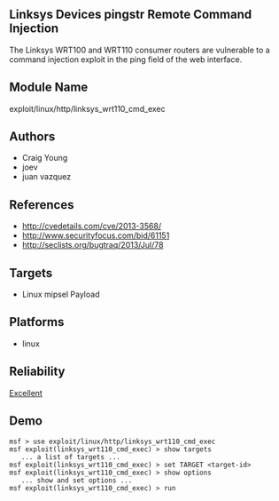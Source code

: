 ## Linksys Devices pingstr Remote Command Injection

The Linksys WRT100 and WRT110 consumer routers are 
vulnerable to a command injection exploit in the ping field 
of the web interface.


## Module Name
exploit/linux/http/linksys_wrt110_cmd_exec

## Authors
* Craig Young
* joev
* juan vazquez


## References
* http://cvedetails.com/cve/2013-3568/
* http://www.securityfocus.com/bid/61151
* http://seclists.org/bugtraq/2013/Jul/78



## Targets
* Linux mipsel Payload


## Platforms
* linux

## Reliability
[Excellent](https://github.com/rapid7/metasploit-framework/wiki/Exploit-Ranking)

## Demo

```
msf > use exploit/linux/http/linksys_wrt110_cmd_exec
msf exploit(linksys_wrt110_cmd_exec) > show targets
   ... a list of targets ...
msf exploit(linksys_wrt110_cmd_exec) > set TARGET <target-id>
msf exploit(linksys_wrt110_cmd_exec) > show options
   ... show and set options ...
msf exploit(linksys_wrt110_cmd_exec) > run
```
    
    